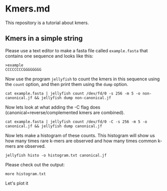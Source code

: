 # Kmers.md

This repository is a tutorial about kmers.

## Kmers in a simple string

Please use a text editor to make a fasta file called `example.fasta` that contains one sequence and looks like this:
```
>example
CCCCCCCCGGGGGGGG
```

Now use the program `jellyfish` to count the kmers in this sequence using the `count` option, and then print them using the `dump` option.

```
cat example.fasta | jellyfish count /dev/fd/0 -s 256 -m 5 -o non-canonical.jf && jellyfish dump non-canonical.jf 
```

Now lets look at what adding the -C flag does (canonical=reverse/complemented kmers are combined).
```
cat example.fasta | jellyfish count /dev/fd/0 -C -s 256 -m 5 -o canonical.jf && jellyfish dump canonical.jf 
```

Now lets make a histogram of these counts.  This histogram will show us how many times rare k-mers are observed and how many times common k-mers are observed.

```
jellyfish histo -o histogram.txt canonical.jf 
```

Please check out the output:
```
more histogram.txt
```

Let's plot it

